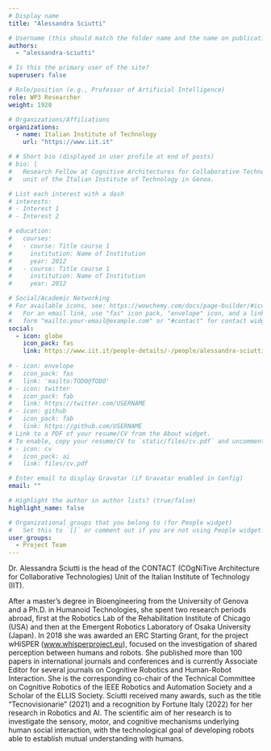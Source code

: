```yaml
---
# Display name
title: "Alessandra Sciutti"

# Username (this should match the folder name and the name on publications)
authors:
  - "alessandra-sciutti"

# Is this the primary user of the site?
superuser: false

# Role/position (e.g., Professor of Artificial Intelligence)
role: WP3 Researcher
weight: 1920

# Organizations/Affiliations
organizations:
  - name: Italian Institute of Technology
    url: "https://www.iit.it"

# # Short bio (displayed in user profile at end of posts)
# bio: |
#   Research Fellow at Cognitive Architectures for Collaborative Technologies
#   unit of the Italian Institute of Technology in Genoa.

# List each interest with a dash
# interests:
# - Interest 1
# - Interest 2

# education:
#   courses:
#   - course: Title course 1
#     institution: Name of Institution
#     year: 2012
#   - course: Title course 1
#     institution: Name of Institution
#     year: 2012

# Social/Academic Networking
# For available icons, see: https://wowchemy.com/docs/page-builder/#icons
#   For an email link, use "fas" icon pack, "envelope" icon, and a link in the
#   form "mailto:your-email@example.com" or "#contact" for contact widget.
social:
  - icon: globe
    icon_pack: fas
    link: https://www.iit.it/people-details/-/people/alessandra-sciutti
    
# - icon: envelope
#   icon_pack: fas
#   link: 'mailto:TODO@TODO'
# - icon: twitter
#   icon_pack: fab
#   link: https://twitter.com/USERNAME
# - icon: github
#   icon_pack: fab
#   link: https://github.com/USERNAME
# Link to a PDF of your resume/CV from the About widget.
# To enable, copy your resume/CV to `static/files/cv.pdf` and uncomment the lines below.
# - icon: cv
#   icon_pack: ai
#   link: files/cv.pdf

# Enter email to display Gravatar (if Gravatar enabled in Config)
email: ""

# Highlight the author in author lists? (true/false)
highlight_name: false

# Organizational groups that you belong to (for People widget)
#   Set this to `[]` or comment out if you are not using People widget.
user_groups:
  - Project Team
---
```


Dr. Alessandra Sciutti is the head of the CONTACT (COgNiTive Architecture for Collaborative Technologies) Unit of the
Italian Institute of Technology (IIT). 

After a master’s degree in Bioengineering from the University of Genova and a
Ph.D. in Humanoid Technologies, she spent two research periods abroad, first at the Robotics Lab of the Rehabilitation
Institute of Chicago (USA) and then at the Emergent Robotics Laboratory of Osaka University (Japan). In 2018 she was
awarded an ERC Starting Grant, for the project wHiSPER (www.whisperproject.eu), focused on the investigation of shared
perception between humans and robots. She published more than 100 papers in international journals and conferences and
is currently Associate Editor for several journals on Cognitive Robotics and Human-Robot Interaction. She is the
corresponding co-chair of the Technical Committee on Cognitive Robotics of the IEEE Robotics and Automation Society and
a Scholar of the ELLIS Society. Sciutti received many awards, such as the title “Tecnovisionarie” (2021) and a
recognition by Fortune Italy (2022) for her research in Robotics and AI. The scientific aim of her research is to
investigate the sensory, motor, and cognitive mechanisms underlying human social interaction, with the technological
goal of developing robots able to establish mutual understanding with humans. 

